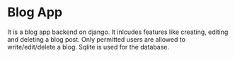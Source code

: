 # Blog App

It is a blog app backend on django. It inlcudes features like creating, editing and deleting a blog post. Only permitted users are allowed to write/edit/delete a blog. Sqlite is used for the database.


